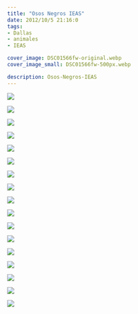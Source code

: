 ```yaml
---
title: "Osos Negros IEAS"
date: 2012/10/5 21:16:0
tags: 
- Dallas
- animales
- IEAS

cover_image: DSC01566fw-original.webp
cover_image_small: DSC01566fw-500px.webp

description: Osos-Negros-IEAS
---
```



[![](DSC01566fw-800px.webp)](DSC01566fw-original.webp)

  

[![](DSC01551fw-800px.webp)](DSC01551fw-original.webp)

  

[![](DSC01546fw-800px.webp)](DSC01546fw-original.webp)

  

[![](DSC01545fw-800px.webp)](DSC01545fw-original.webp)

  

[![](DSC01544fw-800px.webp)](DSC01544fw-original.webp)

  

[![](DSC01539fw-800px.webp)](DSC01539fw-original.webp)

  

[![](DSC01530fw-800px.webp)](DSC01530fw-original.webp)

  

[![](DSC01525fw-800px.webp)](DSC01525fw-original.webp)

  

[![](DSC01517fw-800px.webp)](DSC01517fw-original.webp)

  

[![](DSC01510fw-800px.webp)](DSC01510fw-original.webp)

  

[![](DSC01508fw-800px.webp)](DSC01508fw-original.webp)

  

[![](DSC01504fw-800px.webp)](DSC01504fw-original.webp)

  

[![](DSC01496fw-800px.webp)](DSC01496fw-original.webp)

  

[![](DSC01494fw-800px.webp)](DSC01494fw-original.webp)

  

[![](DSC01493fw-800px.webp)](DSC01493fw-original.webp)

  

[![](DSC01485fw-800px.webp)](DSC01485fw-original.webp)

  

[![](DSC01463fw-800px.webp)](DSC01463fw-original.webp)
